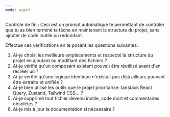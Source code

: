 ```yaml
---
mode: agent
---
```

Contrôle de fin : Ceci est un prompt automatique te permettant de contrôler que tu as bien terminé ta tâche en maintenant la structure du projet, sans ajouter de code inutile ou redondant.

Effectue ces vérifications en te posant les questions suivantes:
1. Ai-je choisi les meilleurs emplacements et respecté la structure du projet en ajoutant ou modifiant des fichiers ?
2. Ai-je vérifié qu'un composant existant pouvait être réutilisé avant d'en recréer un ?
3. Ai-je vérifié qu'une logique identique n'existait pas déjà ailleurs pouvant être extraite et unifiée ?
4. Ai-je bien utilisé les outils que le projet prioritarise: tanstack React Query, Zustand, Tailwind CSS... ?
5. Ai-je supprimé tout fichier devenu inutile, code mort et commentaires obsolètes ?
6. Ai-je mis à jour la documentation si nécessaire ?
